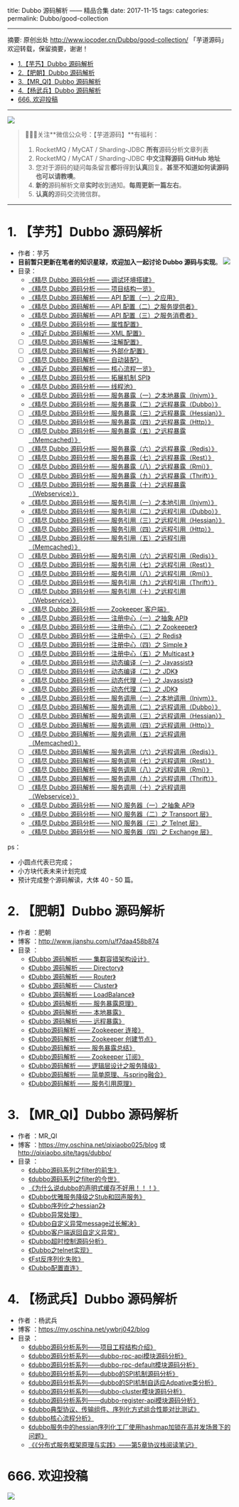title: Dubbo 源码解析 —— 精品合集
date: 2017-11-15
tags:
categories:
permalink: Dubbo/good-collection

-------

摘要: 原创出处 http://www.iocoder.cn/Dubbo/good-collection/ 「芋道源码」欢迎转载，保留摘要，谢谢！

- [1.【芋艿】Dubbo 源码解析](http://www.iocoder.cn/Dubbo/good-collection/)
- [2.【肥朝】Dubbo 源码解析](http://www.iocoder.cn/Dubbo/good-collection/)
- [3.【MR_QI】Dubbo 源码解析](http://www.iocoder.cn/Dubbo/good-collection/)
- [4.【杨武兵】Dubbo 源码解析](http://www.iocoder.cn/Dubbo/good-collection/)
- [666. 欢迎投稿](http://www.iocoder.cn/Dubbo/good-collection/)

-------

![](http://www.iocoder.cn/images/common/wechat_mp_2017_07_31.jpg)

> 🙂🙂🙂关注**微信公众号：【芋道源码】**有福利：
> 1. RocketMQ / MyCAT / Sharding-JDBC **所有**源码分析文章列表
> 2. RocketMQ / MyCAT / Sharding-JDBC **中文注释源码 GitHub 地址**
> 3. 您对于源码的疑问每条留言**都**将得到**认真**回复。**甚至不知道如何读源码也可以请教噢**。
> 4. **新的**源码解析文章**实时**收到通知。**每周更新一篇左右**。  
> 5. **认真的**源码交流微信群。

-------

# 1. 【芋艿】Dubbo 源码解析

* 作者：芋艿
* **目前暂只更新在笔者的知识星球，欢迎加入一起讨论 Dubbo 源码与实现**。  ![](http://www.iocoder.cn/images/common/zsxq/01.png)
* 目录：
    * [《精尽 Dubbo 源码分析 —— 调试环境搭建》](https://t.zsxq.com/NFuv3jq)
    * [《精尽 Dubbo 源码分析 —— 项目结构一览》](https://t.zsxq.com/NFuv3jq)
    * [《精尽 Dubbo 源码解析 —— API 配置（一）之应用》](https://t.zsxq.com/NFuv3jq)
    * [《精尽 Dubbo 源码解析 —— API 配置（二）之服务提供者》](https://t.zsxq.com/NFuv3jq)
    * [《精尽 Dubbo 源码解析 —— API 配置（三）之服务消费者》](https://t.zsxq.com/NFuv3jq)
    * [《精尽 Dubbo 源码分析 —— 属性配置》](https://t.zsxq.com/NFuv3jq)
    * [《精近 Dubbo 源码解析 —— XML 配置》](https://t.zsxq.com/NFuv3jq)
    * [ ] [《精尽 Dubbo 源码解析 —— 注解配置》](https://t.zsxq.com/NFuv3jq)
    * [ ] [《精尽 Dubbo 源码解析 —— 外部化配置》](https://t.zsxq.com/NFuv3jq)
    * [ ] [《精尽 Dubbo 源码解析 —— 自动装配》](https://t.zsxq.com/NFuv3jq)
    * [《精近 Dubbo 源码解析 —— 核心流程一览》](https://t.zsxq.com/NFuv3jq)
    * [《精尽 Dubbo 源码分析 —— 拓展机制 SPI》](https://t.zsxq.com/NFuv3jq)
    * [《精尽 Dubbo 源码分析 —— 线程池》](https://t.zsxq.com/NFuv3jq)
    * [《精尽 Dubbo 源码分析 —— 服务暴露（一）之本地暴露（Injvm）》](https://t.zsxq.com/NFuv3jq)
    * [《精尽 Dubbo 源码分析 —— 服务暴露（二）之远程暴露（Dubbo）》](https://t.zsxq.com/NFuv3jq)
    * [ ] [《精尽 Dubbo 源码分析 —— 服务暴露（三）之远程暴露（Hessian）》](https://t.zsxq.com/NFuv3jq)
    * [ ] [《精尽 Dubbo 源码分析 —— 服务暴露（四）之远程暴露（Http）》](https://t.zsxq.com/NFuv3jq)
    * [ ] [《精尽 Dubbo 源码分析 —— 服务暴露（五）之远程暴露（Memcached）》](https://t.zsxq.com/NFuv3jq)
    * [ ] [《精尽 Dubbo 源码分析 —— 服务暴露（六）之远程暴露（Redis）》](https://t.zsxq.com/NFuv3jq)
    * [ ] [《精尽 Dubbo 源码分析 —— 服务暴露（七）之远程暴露（Rest）》](https://t.zsxq.com/NFuv3jq)
    * [ ] [《精尽 Dubbo 源码分析 —— 服务暴露（八）之远程暴露（Rmi）》](https://t.zsxq.com/NFuv3jq)
    * [ ] [《精尽 Dubbo 源码分析 —— 服务暴露（九）之远程暴露（Thrift）》](https://t.zsxq.com/NFuv3jq)
    * [ ] [《精尽 Dubbo 源码分析 —— 服务暴露（十）之远程暴露（Webservice）》](https://t.zsxq.com/NFuv3jq)
    * [《精尽 Dubbo 源码分析 —— 服务引用（一）之本地引用（Injvm）》](https://t.zsxq.com/NFuv3jq)
    * [《精尽 Dubbo 源码分析 —— 服务引用（二）之远程引用（Dubbo）》](https://t.zsxq.com/NFuv3jq)
    * [ ] [《精尽 Dubbo 源码分析 —— 服务引用（三）之远程引用（Hessian）》](https://t.zsxq.com/NFuv3jq)
    * [ ] [《精尽 Dubbo 源码分析 —— 服务引用（四）之远程引用（Http）》](https://t.zsxq.com/NFuv3jq)
    * [ ] [《精尽 Dubbo 源码分析 —— 服务引用（五）之远程引用（Memcached）》](https://t.zsxq.com/NFuv3jq)
    * [ ] [《精尽 Dubbo 源码分析 —— 服务引用（六）之远程引用（Redis）》](https://t.zsxq.com/NFuv3jq)
    * [ ] [《精尽 Dubbo 源码分析 —— 服务引用（七）之远程引用（Rest）》](https://t.zsxq.com/NFuv3jq)
    * [ ] [《精尽 Dubbo 源码分析 —— 服务引用（八）之远程引用（Rmi）》](https://t.zsxq.com/NFuv3jq)
    * [ ] [《精尽 Dubbo 源码分析 —— 服务引用（九）之远程引用（Thrift）》](https://t.zsxq.com/NFuv3jq)
    * [ ] [《精尽 Dubbo 源码分析 —— 服务引用（十）之远程引用（Webservice）》](https://t.zsxq.com/NFuv3jq)
    * [《精尽 Dubbo 源码分析 —— Zookeeper 客户端》](https://t.zsxq.com/NFuv3jq)
    * [《精尽 Dubbo 源码分析 —— 注册中心（一）之抽象 API》](https://t.zsxq.com/NFuv3jq)
    * [《精尽 Dubbo 源码分析 —— 注册中心（二）之 Zookeeper》](https://t.zsxq.com/NFuv3jq)
    * [ ] [《精尽 Dubbo 源码分析 —— 注册中心（三）之 Redis》](https://t.zsxq.com/NFuv3jq)
    * [ ] [《精尽 Dubbo 源码分析 —— 注册中心（四）之 Simple 》](https://t.zsxq.com/NFuv3jq)
    * [ ] [《精尽 Dubbo 源码分析 —— 注册中心（五）之 Multicast 》](https://t.zsxq.com/NFuv3jq)
    * [《精尽 Dubbo 源码分析 —— 动态编译（一）之 Javassist》](https://t.zsxq.com/NFuv3jq)
    * [ ] [《精尽 Dubbo 源码分析 —— 动态编译（二）之 JDK》](https://t.zsxq.com/NFuv3jq)
    * [《精尽 Dubbo 源码分析 —— 动态代理（一）之 Javassist》](https://t.zsxq.com/NFuv3jq)
    * [《精尽 Dubbo 源码分析 —— 动态代理（二）之 JDK》](https://t.zsxq.com/NFuv3jq)
    * [《精尽 Dubbo 源码分析 —— 服务调用（一）之本地调用（Injvm）》](https://t.zsxq.com/NFuv3jq)
    * [ ] [《精尽 Dubbo 源码解析 —— 服务调用（二）之远程调用（Dubbo）》](https://t.zsxq.com/NFuv3jq)
    * [ ] [《精尽 Dubbo 源码解析 —— 服务调用（三）之远程调用（Hessian）》](https://t.zsxq.com/NFuv3jq)
    * [ ] [《精尽 Dubbo 源码解析 —— 服务调用（四）之远程调用（Http）》](https://t.zsxq.com/NFuv3jq)
    * [ ] [《精尽 Dubbo 源码解析 —— 服务调用（五）之远程调用（Memcached）》](https://t.zsxq.com/NFuv3jq)
    * [ ] [《精尽 Dubbo 源码解析 —— 服务调用（六）之远程调用（Redis）》](https://t.zsxq.com/NFuv3jq)
    * [ ] [《精尽 Dubbo 源码解析 —— 服务调用（七）之远程调用（Rest）》](https://t.zsxq.com/NFuv3jq)
    * [ ] [《精尽 Dubbo 源码解析 —— 服务调用（八）之远程调用（Rmi）》](https://t.zsxq.com/NFuv3jq)
    * [ ] [《精尽 Dubbo 源码解析 —— 服务调用（九）之远程调用（Thrift）》](https://t.zsxq.com/NFuv3jq)
    * [ ] [《精尽 Dubbo 源码解析 —— 服务调用（十）之远程调用（Webservice）》](https://t.zsxq.com/NFuv3jq)
    * [《精尽 Dubbo 源码分析 —— NIO 服务器（一）之抽象 API》](https://t.zsxq.com/NFuv3jq)
    * [《精尽 Dubbo 源码分析 —— NIO 服务器（二）之 Transport 层》](https://t.zsxq.com/NFuv3jq)
    * [《精尽 Dubbo 源码分析 —— NIO 服务器（三）之 Telnet 层》](https://t.zsxq.com/NFuv3jq)
    * [《精尽 Dubbo 源码分析 —— NIO 服务器（四）之 Exchange 层》](https://t.zsxq.com/NFuv3jq)

ps：

* 小圆点代表已完成；
* 小方块代表未来计划完成
* 预计完成整个源码解读，大体 40 - 50 篇。

# 2. 【肥朝】Dubbo 源码解析

* 作者 ：肥朝
* 博客 ：http://www.jianshu.com/u/f7daa458b874
* 目录 ：
    * [《Dubbo 源码解析 —— 集群容错架构设计》](https://mp.weixin.qq.com/s?__biz=MzUzMTA2NTU2Ng==&mid=2247483767&idx=1&sn=faf031cdc362599276d3cc58598dd51d&chksm=fa497ec6cd3ef7d0729f6dff9baa116b91dfa6624ffac618620d46558d1d23afeb4b9cf789d2#rd) 
    * [《Dubbo 源码解析 —— Directory》](https://mp.weixin.qq.com/s?__biz=MzUzMTA2NTU2Ng==&mid=2247483776&idx=1&sn=0410235af44b2991c163cfdfefeb26e4&chksm=fa497e31cd3ef727d30b1000a6e805c1c69fe65aef5b771d93b5283be4141850d234d5d765c0#rd)
    * [《Dubbo 源码解析 —— Router》](https://mp.weixin.qq.com/s?__biz=MzUzMTA2NTU2Ng==&mid=2247483785&idx=1&sn=a858a8cef7ecd86ac966138bfc28e6e0&chksm=fa497e38cd3ef72e3a16ef1c7294c379c73785de6e64388ec3e82986eda9bb4dfffbbb29b81e#rd)
    * [《Dubbo 源码解析 —— Cluster》](https://mp.weixin.qq.com/s?__biz=MzUzMTA2NTU2Ng==&mid=2247483794&idx=1&sn=02f1685fc1b0d32e3490d4d7536d6a6e&chksm=fa497e23cd3ef7351e30893cc79205fd684f69d1643056342b16dcdd20ac0293d1bcbaae60ab#rd)
    * [《Dubbo 源码解析 —— LoadBalance》](https://mp.weixin.qq.com/s?__biz=MzUzMTA2NTU2Ng==&mid=2247483815&idx=1&sn=9829fd2fe1eb03b1266f03415d1d305f&chksm=fa497e16cd3ef7005df4713fcaa7394022b268752ab0ac66fc15fff5c49e7c920fa6d5cebd33#rd)
    * [《Dubbo 源码解析 —— 服务暴露原理》](https://mp.weixin.qq.com/s?__biz=MzUzMTA2NTU2Ng==&mid=2247483828&idx=1&sn=cf831fe49cad554b82e2add9b08dcf97&chksm=fa497e05cd3ef71365d1633fe3b3a2b81a929dafbdab510e4ed9a03bb43e4937a403fa25cac6#rd)
    * [《Dubbo 源码解析 —— 本地暴露》](https://mp.weixin.qq.com/s?__biz=MzUzMTA2NTU2Ng==&mid=2247483861&idx=1&sn=045bb16117e6175d9e6310905aa04405&chksm=fa497e64cd3ef7725e351efa3e35934caf46f109569fc97ce1cab77ba6460ca06519d3d6b8c7#rd)
    * [《Dubbo 源码解析 —— 远程暴露》](https://mp.weixin.qq.com/s?__biz=MzUzMTA2NTU2Ng==&mid=2247483887&idx=1&sn=f63868d98907959a2aea17f55d4fe0aa&chksm=fa497e5ecd3ef748cecd9641c034136b2e4502ba746d5d2dd6c95547bc73a1410377bb81eae2#rd)
    * [《Dubbo源码解析 —— Zookeeper 连接》](https://mp.weixin.qq.com/s?__biz=MzUzMTA2NTU2Ng==&mid=2247483909&idx=1&sn=7274f1e44d180f138a9e57c9ebd712e7&chksm=fa497db4cd3ef4a215b5109dec6a1269eae7207543640c997ead58fb15427c33c7e216ea152f#rd)
    * [《Dubbo源码解析 —— Zookeeper 创建节点》](https://mp.weixin.qq.com/s?__biz=MzUzMTA2NTU2Ng==&mid=2247483934&idx=1&sn=f22159486d50ee20f1d5400c3e70e51a&chksm=fa497dafcd3ef4b9aca5e3608ba7cfcd6dc28220e62030c97c1b091225ba84184df296ce5f09#rd)
    * [《Dubbo源码解析 —— 服务暴露总结》](https://mp.weixin.qq.com/s?__biz=MzUzMTA2NTU2Ng==&mid=2247483961&idx=1&sn=1c26d1ee5280175ad1663e0c90f71cb5&chksm=fa497d88cd3ef49e310bcd3ac0bdb8a408504d3643975238816328066d88e787eac358adfc03#rd)
    * [《Dubbo源码解析 —— Zookeeper 订阅》](https://mp.weixin.qq.com/s?__biz=MzUzMTA2NTU2Ng==&mid=2247484014&idx=1&sn=0b2e2efec6668d33166aca571add19da&chksm=fa497ddfcd3ef4c96d8a002ecd83b28660dddb7675b2177106aea1966e3c8ae78c04e01acc69#rd)
    * [《Dubbo源码解析 —— 逻辑层设计之服务降级》](https://mp.weixin.qq.com/s?__biz=MzUzMTA2NTU2Ng==&mid=2247484096&idx=1&sn=c6bf3c48ca3c95949fea5816dbdfa50c&chksm=fa497d71cd3ef467fba2578dab66a965b9e7c4f82bf7072f7179a3424e08eb993ddc5660a2d7#rd)
    * [《Dubbo源码解析 —— 简单原理、与spring融合》](http://mp.weixin.qq.com/s?__biz=MzUzMTA2NTU2Ng==&mid=2247484261&idx=1&sn=e9526ff0b6e2b127ed7dd5dbfb694190&chksm=fa497cd4cd3ef5c28f771127273d536cb244d24aa118278dfe52e46fd4db5e99bccf59a0c6d5#rd)
    * [《Dubbo源码解析 —— 服务引用原理》]()

# 3. 【MR_QI】Dubbo 源码解析

* 作者 ：MR_QI
* 博客 ：https://my.oschina.net/qixiaobo025/blog 或 http://qixiaobo.site/tags/dubbo/
* 目录 ：
    * [《dubbo源码系列之filter的前生》](https://my.oschina.net/qixiaobo025/blog/995254)
    * [《dubbo源码系列之filter的今世》](https://my.oschina.net/qixiaobo025/blog/995281)
    * [《为什么说dubbo的声明式缓存不好用！！！》](https://my.oschina.net/qixiaobo025/blog/995772)
    * [《Dubbo优雅服务降级之Stub和回声服务》](https://my.oschina.net/qixiaobo025/blog/1014845)
    * [《Dubbo序列化之hessian2》](https://my.oschina.net/qixiaobo025/blog/1073902)
    * [《Dubbo异常处理》](https://my.oschina.net/qixiaobo025/blog/1142720)
    * [《Dubbo自定义异常message过长解决》](https://my.oschina.net/qixiaobo025/blog/1153876)
    * [《Dubbo客户端返回自定义异常》](https://my.oschina.net/qixiaobo025/blog/1154492)
    * [《Dubbo超时控制源码分析》](https://my.oschina.net/qixiaobo025/blog/1186779)
    * [《Dubbo之telnet实现》](https://my.oschina.net/qixiaobo025/blog/1417321)
    * [《Fst反序列化失败》](https://my.oschina.net/qixiaobo025/blog/1519566)
    * [《Dubbo配置直连》](https://my.oschina.net/qixiaobo025/blog/1527009)
    
# 4. 【杨武兵】Dubbo 源码解析

* 作者 ：杨武兵
* 博客 ：https://my.oschina.net/ywbrj042/blog
* 目录 ：
    * [《dubbo源码分析系列——项目工程结构介绍》](https://my.oschina.net/ywbrj042/blog/683515)
    * [《dubbo源码分析系列——dubbo-rpc-api模块源码分析》](https://my.oschina.net/ywbrj042/blog/683719)
    * [《dubbo源码分析系列——dubbo-rpc-default模块源码分析》](https://my.oschina.net/ywbrj042/blog/684718)
    * [《dubbo源码分析系列——dubbo的SPI机制源码分析》](https://my.oschina.net/ywbrj042/blog/687443)
    * [《dubbo源码分析系列——dubbo的SPI机制自适应Adpative类分析》](https://my.oschina.net/ywbrj042/blog/688042)
    * [《dubbo源码分析系列——dubbo-cluster模块源码分析》](https://my.oschina.net/ywbrj042/blog/689818)
    * [《dubbo源码分析系列——dubbo-register-api模块源码分析》](https://my.oschina.net/ywbrj042/blog/690342)
    * [《dubbo典型协议、传输组件、序列化方式组合性能对比测试》](https://my.oschina.net/ywbrj042/blog/690691)
    * [《dubbo核心流程分析》](https://my.oschina.net/ywbrj042/blog/702521)
    * [《dubbo服务中的hessian序列化工厂使用hashmap加锁在高并发场景下的问题》](https://my.oschina.net/ywbrj042/blog/466151)
    * [《《分布式服务框架原理与实践》——第5章协议栈阅读笔记》](https://my.oschina.net/ywbrj042/blog/713403)

# 666. 欢迎投稿

![](http://www.iocoder.cn/images/common/zsxq/01.png)

